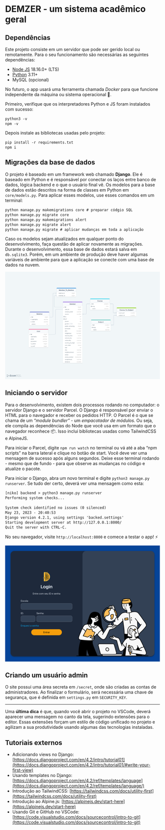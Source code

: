 # DEMZER - um sistema acadêmico geral

## Dependências

Este projeto consiste em um servidor que pode ser gerido local ou remotamente. Para o seu funcionamento são necessárias as seguintes dependências:

- [Node JS](https://nodejs.org/pt-br) 18.16.0+ (LTS)
- [Python](https://www.python.org/downloads/) 3.11+
- MySQL (opcional)

No futuro, o app usará uma ferramenta chamada *Docker* para que funcione independente da máquina ou sistema operacional 🐳.

Primeiro, verifique que os interpretadores Python e JS foram instalados com sucesso:

```shell
python3 -v
npm -v
```

Depois instale as bibliotecas usadas pelo projeto:

```shell
pip install -r requirements.txt
npm i
```

## Migrações da base de dados

O projeto é baseado em um framework web chamado **Django**. Ele é baseado em Python e é responsável por conectar os laços entre banco de dados, lógica backend e o que o usuário final vê. Os modelos para a base de dados estão descritos na forma de classes em Python em `core/models.py`. Para aplicar esses modelos, use esses comandos em um terminal:

```shell
python manage.py makemigrations core # preparar códgio SQL
python manage.py migrate core
python manage.py makemigrations alert
python manage.py migrate alert
python manage.py migrate # aplicar mudanças em toda a aplicação
```

Caso os modelos sejam atualizados em qualquer ponto do desenvolvimento, faça questão de aplicar novamente as migrações. Durante o desenvolvimento, essa base de dados estará salva em `db.sqlite3`. Porém, em um ambiente de produção deve haver algumas variáveis de ambiente para que a aplicação se conecte com uma base de dados na nuvem.

![diagrama conceitual da base de dados](assets/db-diagram.png)

## Iniciando o servidor

Para o desenvolvimento, existem dois processos rodando no computador: o servidor Django e o servidor Parcel. O Django é responsável por enviar o HTML para o navegador e receber os pedidos HTTP. O Parcel é o que se chama de um *“module bundler”* - um *empacotador de módulos.* Ou seja, ele compila as dependências do Node que você usa em um formato que o navegador reconhece 📦. Isso inclui bibliotecas usadas como TailwindCSS e AlpineJS.

Para iniciar o Parcel, digite `npm run watch` no terminal ou vá até a aba “npm scripts” na barra lateral e clique no botão de start. Você deve ver uma mensagem de sucesso após alguns segundos. Deixe esse terminal rodando - mesmo que de fundo - para que observe as mudanças no código e atualize o pacote.

Para iniciar o Django, abra um novo terminal e digite `python3 manage.py runserver`. Se tudo der certo, deverá ver uma mensagem como esta:

```shell
[niko] backend > python3 manage.py runserver
Performing system checks...

System check identified no issues (0 silenced)
May 23, 2023 - 20:40:53
Django version 4.2.1, using settings 'backed.settings'
Starting development server at http://127.0.0.1:8000/
Quit the server with CTRL-C.
```

No seu navegador, visite `http://localhost:8000` e comece a testar o app! ⚡️

![tela de login](assets/login-screenshot.png)

## Criando um usuário admin

O site possui uma área secreta em `/secret`, onde são criadas as contas de administradores. Ao finalizar o formulário, será necessária uma chave de segurança, que é definida em `settings.py` em `SECURITY_KEY`.

---

Uma **última dica** é que, quando você abrir o projeto no VSCode, deverá aparecer uma mensagem no canto da tela, sugerindo extensões para o editor. Essas extensões forçam um estilo de código unificado no projeto e agilizam a sua produtividade usando algumas das tecnologias instaladas.

## Tutoriais externos

- Adicionando views no Django: [https://docs.djangoproject.com/en/4.2/intro/tutorial01](https://docs.djangoproject.com/en/4.2/intro/tutorial01/#write-your-first-view)
- Usando templates no Django: [https://docs.djangoproject.com/en/4.2/ref/templates/language](https://docs.djangoproject.com/en/4.2/ref/templates/language/)
- Introdução ao TailwindCSS: [https://tailwindcss.com/docs/utility-first](https://tailwindcss.com/docs/utility-first)
- Introdução ao Alpine.js: [https://alpinejs.dev/start-here](https://alpinejs.dev/start-here)
- Usando Git e GitHub no VSCode: [https://code.visualstudio.com/docs/sourcecontrol/intro-to-git](https://code.visualstudio.com/docs/sourcecontrol/intro-to-git)

